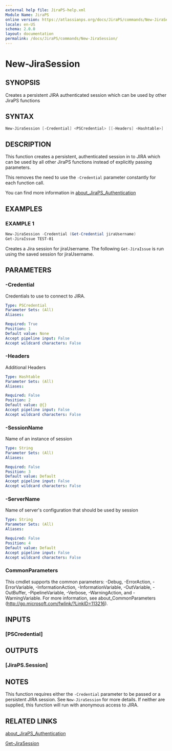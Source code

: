 ```yaml
---
external help file: JiraPS-help.xml
Module Name: JiraPS
online version: https://atlassianps.org/docs/JiraPS/commands/New-JiraSession/
locale: en-US
schema: 2.0.0
layout: documentation
permalink: /docs/JiraPS/commands/New-JiraSession/
---
```

# New-JiraSession

## SYNOPSIS

Creates a persistent JIRA authenticated session which can be used by other JiraPS functions

## SYNTAX

```powershell
New-JiraSession [-Credential] <PSCredential> [[-Headers] <Hashtable>] [[-SessionName] <String>] [[-ServerName] <String>] [<CommonParameters>]
```

## DESCRIPTION

This function creates a persistent,
authenticated session in to JIRA which can be used by all other
JiraPS functions instead of explicitly passing parameters.

This removes the need to use the `-Credential` parameter constantly for each function call.

You can find more information in [about_JiraPS_Authentication](../../about/authentication.html)

## EXAMPLES

### EXAMPLE 1

```powershell
New-JiraSession -Credential (Get-Credential jiraUsername)
Get-JiraIssue TEST-01
```

Creates a Jira session for jiraUsername.
The following `Get-JiraIssue` is run using the saved session for jiraUsername.

## PARAMETERS

### -Credential

Credentials to use to connect to JIRA.

```yaml
Type: PSCredential
Parameter Sets: (All)
Aliases:

Required: True
Position: 1
Default value: None
Accept pipeline input: False
Accept wildcard characters: False
```

### -Headers

Additional Headers

```yaml
Type: Hashtable
Parameter Sets: (All)
Aliases:

Required: False
Position: 2
Default value: @{}
Accept pipeline input: False
Accept wildcard characters: False
```

### -SessionName

Name of an instance of session

```yaml
Type: String
Parameter Sets: (All)
Aliases:

Required: False
Position: 3
Default value: Default
Accept pipeline input: False
Accept wildcard characters: False
```

### -ServerName

Name of server's configuration that should be used by session

```yaml
Type: String
Parameter Sets: (All)
Aliases:

Required: False
Position: 4
Default value: Default
Accept pipeline input: False
Accept wildcard characters: False
```

### CommonParameters

This cmdlet supports the common parameters: -Debug, -ErrorAction, -ErrorVariable, -InformationAction, -InformationVariable, -OutVariable, -OutBuffer, -PipelineVariable, -Verbose, -WarningAction, and -WarningVariable.
For more information, see about_CommonParameters (http://go.microsoft.com/fwlink/?LinkID=113216).

## INPUTS

### [PSCredential]

## OUTPUTS

### [JiraPS.Session]

## NOTES

This function requires either the `-Credential` parameter to be passed or a persistent JIRA session.
See `New-JiraSession` for more details.
If neither are supplied, this function will run with anonymous access to JIRA.

## RELATED LINKS

[about_JiraPS_Authentication](../../about/authentication.html)

[Get-JiraSession](../Get-JiraSession/)
